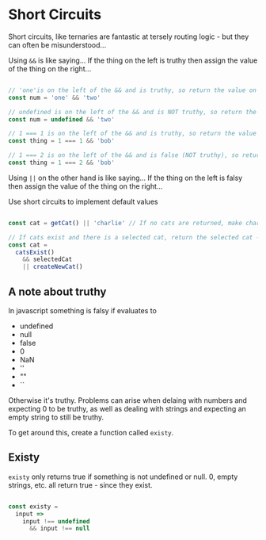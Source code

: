 # Short Circuits

Short circuits, like ternaries are fantastic at tersely routing logic - but they can often be misunderstood...

Using `&&` is like saying...
If the thing on the left is truthy then assign the value of the thing on the right...

```javascript

// 'one'is on the left of the && and is truthy, so return the value on the right (two)
const num = 'one' && 'two'

// undefined is on the left of the && and is NOT truthy, so return the value on the left (undefined)
const num = undefined && 'two'

// 1 === 1 is on the left of the && and is truthy, so return the value on the right (bob)
const thing = 1 === 1 && 'bob'

// 1 === 2 is on the left of the && and is false (NOT truthy), so return the resulting value on the left (false)
const thing = 1 === 2 && 'bob'

```

Using `||` on the other hand is like saying...
If the thing on the left is falsy then assign the value of the thing on the right...

Use short circuits to implement default values

```javascript

const cat = getCat() || 'charlie' // If no cats are returned, make charlie the default

// If cats exist and there is a selected cat, return the selected cat - otherwise create a new one
const cat =
  catsExist()
    && selectedCat 
    || createNewCat()

```

## A note about truthy

In javascript something is falsy if evaluates to
- undefined
- null
- false
- 0
- NaN
- ''
- ""
- ``

Otherwise it's truthy. Problems can arise when delaing with numbers and expecting 0 to be truthy, as well as dealing with strings and expecting an empty string to still be truthy.

To get around this, create a function called `existy`.

## Existy

`existy` only returns true if something is not undefined or null. 0, empty strings, etc. all return true - since they exist.

```javascript

const existy =
  input =>
    input !== undefined
      && input !== null

```